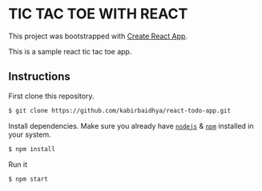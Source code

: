 # TIC TAC TOE WITH REACT

This project was bootstrapped with [Create React App](https://github.com/facebook/create-react-app).

This is a sample react tic tac toe app. 


## Instructions

First clone this repository.
```bash
$ git clone https://github.com/kabirbaidhya/react-todo-app.git
```

Install dependencies. Make sure you already have [`nodejs`](https://nodejs.org/en/) & [`npm`](https://www.npmjs.com/) installed in your system.
```bash
$ npm install 
```

Run it
```bash
$ npm start 

